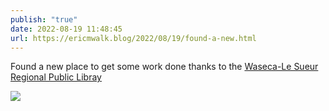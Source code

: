 ```yaml
---
publish: "true"
date: 2022-08-19 11:48:45
url: https://ericmwalk.blog/2022/08/19/found-a-new.html
---
```

Found a new place to get some work done thanks to the [Waseca-Le Sueur Regional Public Libray](https://maps.apple.com/?address=408%20State%20St%20N,%20Waseca,%20MN%20%2056093,%20United%20States&auid=7860803137434184473&ll=44.081030,-93.506888&lsp=9902&q=Waseca-Le%20Sueur%20Regional%20Library&_ext=CjIKBQgEEOIBCgQIBRADCgQIBhANCgQIChAACgQIUhAHCgQIVRAPCgQIWRABCgUIpAEQARImKeCMUBPOCUZAMXEjm3jWYFfAOV5idm/0CkZAQS/NLZYJYFfAUAQ%3D&t=m)


![](https://ericmwalk.blog/uploads/2022/06266bce9f.jpg)